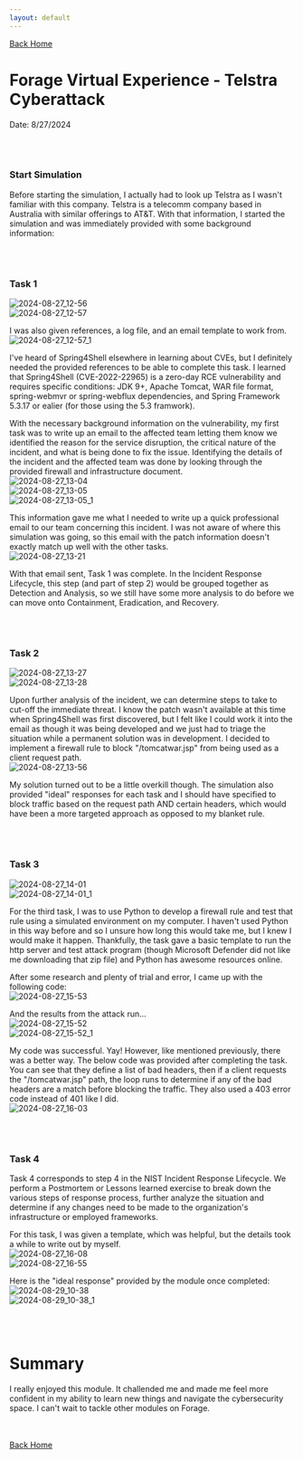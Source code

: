 ```yaml
---
layout: default
---
```


[Back Home](./index.md)


# Forage Virtual Experience - Telstra Cyberattack

Date: 8/27/2024

<br/><br/>
### Start Simulation

Before starting the simulation, I actually had to look up Telstra as I wasn't familiar with this company. Telstra is a telecomm company based in Australia with similar offerings to AT&T. With that information, I started the simulation and was immediately provided with some background information:

<br/><br/>
### Task 1  
![2024-08-27_12-56](https://github.com/user-attachments/assets/50dafd9f-bd1a-4d86-a76c-55a2f04c7cff)  
![2024-08-27_12-57](https://github.com/user-attachments/assets/89078adf-a06e-43d8-acb1-856e257baa8f)  

I was also given references, a log file, and an email template to work from.  
![2024-08-27_12-57_1](https://github.com/user-attachments/assets/b0f707c4-19dd-44c9-9667-c5fe6cc7d027)  

I've heard of Spring4Shell elsewhere in learning about CVEs, but I definitely needed the provided references to be able to complete this task. I learned that Spring4Shell (CVE-2022-22965) is a zero-day RCE vulnerability and requires specific conditions: JDK 9+, Apache Tomcat, WAR file format, spring-webmvr or spring-webflux dependencies, and Spring Framework 5.3.17 or ealier (for those using the 5.3 framwork).

With the necessary background information on the vulnerability, my first task was to write up an email to the affected team letting them know we identified the reason for the service disruption, the critical nature of the incident, and what is being done to fix the issue. Identifying the details of the incident and the affected team was done by looking through the provided firewall and infrastructure document.  
![2024-08-27_13-04](https://github.com/user-attachments/assets/f6d09fa0-ec1a-450d-912e-3e071db0f320)  
![2024-08-27_13-05](https://github.com/user-attachments/assets/7d7df62a-6df0-479f-8b9f-696bc7813d04)  
![2024-08-27_13-05_1](https://github.com/user-attachments/assets/4728f51c-51b6-4e80-863b-b66df1d619cf)  

This information gave me what I needed to write up a quick professional email to our team concerning this incident. I was not aware of where this simulation was going, so this email with the patch information doesn't exactly match up well with the other tasks.  
![2024-08-27_13-21](https://github.com/user-attachments/assets/b24d71ed-b220-48fc-a06a-b8c3d5444483)

With that email sent, Task 1 was complete. In the Incident Response Lifecycle, this step (and part of step 2) would be grouped together as Detection and Analysis, so we still have some more analysis to do before we can move onto Containment, Eradication, and Recovery.

<br/><br/>
### Task 2  
![2024-08-27_13-27](https://github.com/user-attachments/assets/c575c006-f995-4769-8c4f-e336ba9c9776)  
![2024-08-27_13-28](https://github.com/user-attachments/assets/665d18fa-77d4-4408-beb4-d411c12ffb8e)  

Upon further analysis of the incident, we can determine steps to take to cut-off the immediate threat. I know the patch wasn't available at this time when Spring4Shell was first discovered, but I felt like I could work it into the email as though it was being developed and we just had to triage the situation while a permanent solution was in development. I decided to implement a firewall rule to block "/tomcatwar.jsp" from being used as a client request path.  
![2024-08-27_13-56](https://github.com/user-attachments/assets/e3ce288b-e5d3-445d-a1ec-c254a9240900)  

My solution turned out to be a little overkill though. The simulation also provided "ideal" responses for each task and I should have specified to block traffic based on the request path AND certain headers, which would have been a more targeted approach as opposed to my blanket rule.

<br/><br/>
### Task 3
![2024-08-27_14-01](https://github.com/user-attachments/assets/857f7d84-33a7-49b3-aea9-ea5b2c08ee80)  
![2024-08-27_14-01_1](https://github.com/user-attachments/assets/14c370b8-43ef-4cff-874c-8ae0161a4ed4)  

For the third task, I was to use Python to develop a firewall rule and test that rule using a simulated environment on my computer. I haven't used Python in this way before and so I unsure how long this would take me, but I knew I would make it happen. Thankfully, the task gave a basic template to run the http server and test attack program (though Microsoft Defender did not like me downloading that zip file) and Python has awesome resources online.

After some research and plenty of trial and error, I came up with the following code:  
![2024-08-27_15-53](https://github.com/user-attachments/assets/396e42fb-d418-4d71-b9a6-266b7c64e494)

And the results from the attack run...  
![2024-08-27_15-52](https://github.com/user-attachments/assets/7674967c-817a-46f5-8fe5-efea1223e5f7)  
![2024-08-27_15-52_1](https://github.com/user-attachments/assets/ca3d89e7-034b-4a42-8b93-57e4c437950a)  

My code was successful. Yay! However, like mentioned previously, there was a better way. The below code was provided after completing the task. You can see that they define a list of bad headers, then if a client requests the "/tomcatwar.jsp" path, the loop runs to determine if any of the bad headers are a match before blocking the traffic. They also used a 403 error code instead of 401 like I did.  
![2024-08-27_16-03](https://github.com/user-attachments/assets/002f26b7-9967-46a9-8f99-f30335101842)  

<br/><br/>
### Task 4

Task 4 corresponds to step 4 in the NIST Incident Response Lifecycle. We perform a Postmortem or Lessons learned exercise to break down the various steps of response process, further analyze the situation and determine if any changes need to be made to the organization's infrastructure or employed frameworks.

For this task, I was given a template, which was helpful, but the details took a while to write out by myself.  
![2024-08-27_16-08](https://github.com/user-attachments/assets/e22a6793-e90e-44f2-8f93-d2a8688cb11e)  
![2024-08-27_16-55](https://github.com/user-attachments/assets/d332ac37-cdf6-496a-90cf-1b11dbfeef31)  

Here is the "ideal response" provided by the module once completed:  
![2024-08-29_10-38](https://github.com/user-attachments/assets/ae0f1114-e6cb-4230-abfb-33b45c032652)  
![2024-08-29_10-38_1](https://github.com/user-attachments/assets/885d1833-eda5-4fab-9f75-1c61378bc581)  

<br/><br/>
# Summary

I really enjoyed this module. It challended me and made me feel more confident in my ability to learn new things and navigate the cybersecurity space. I can't wait to tackle other modules on Forage.

<br/><br/>
[Back Home](./index.md)
